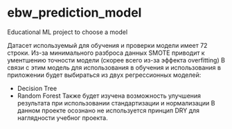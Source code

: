 # ebw_prediction_model
Educational ML project to choose a model

Датасет используемый для обучения и проверки модели имеет 72 строки.
Из-за минимального разброса данных SMOTE приводит к ументшению точности модели (скорее всего из-за эффекта overfitting)
В связи с этим модель для использования в обучения и использования в приложении будет выбираться из двух регрессионных моделей:
  - Decision Tree
  - Random Forest
Также будет изучена возможность улучшения результата при использовании стандартизации и нормализации
В данном проекте осознано не используется принцип DRY для наглядности учебног проекта.
